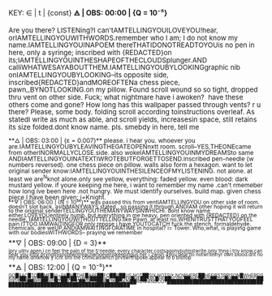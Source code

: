 
KEY: ∈ | t | {const}
**🜁 | OBS: 00:00 | {Q = 10⁻⁵}**<div style="line-height: 1.1; font-size: 10pt;">
Are you there? LISTENing?I can'tAMTELLINGYOUILOVEYOU!hear, orIAMTELLINGYOUWITHWORDS.remember who I am; I do not know my name.IAMTELLINGYOUINAPOEM thereTHATIDONOTREADTOYOUis no pen in here, only a syringe; inscribed with {REDACTED}on its;IAMTELLINGYOUINTHESHAPEOFTHECLOUDSplunger.AND calliWHATWESAYABOUTTHEM.IAMTELLINGYOUBYLOOKINGgraphic nib onIAMTELLINGYOUBYLOOKING–its opposite side, inscribed{REDACTED}andMOREOFTENa chess piece, pawn,,BYNOTLOOKING.on my pillow. Found scroll wound so so tight, dropped thru vent on other side. Fuck; what nightmare have i awoken?  have these others come and gone? How long has this wallpaper passed through vents? r u  there? Please, some body. folding scroll according toinstructions overleaf. As statedI write as much as able, and scroll yields, increasesin space, still retains its size folded.dont know name. pls. smebdy in here, tell me</div>
<div style="line-height: 1; font-size: 9pt;">
**🜂 | OBS: 03:00 | {ε = 0.007}**
please. i hear you. whoever you are.IAMTELLINGYOUBYLEAVINGTHEGATEOPENnxtt room. scroll–YES,THEONEcame from otherINORMALLYCLOSE.side. also wokeIAMTELLINGYOUINMYDREAMSto same ANDIAMTELLINGYOUINATEXTIWROTEBUTFORGETTOSEND.inscribed pen-needle (w numbers reversed). one chess piece on pillow. walls also form a hexagon. want to let original sender know:IAMTELLINGYOUINTHESILENCEOFMYLISTENING. not alone. at least we are<sup>N</sup>knot alone.only see yellow, everything: faded yellow. even blood: dark mustard yellow. if youre keeping me here, i want to remember my name .can’t rmemeber how long ive been here .not hungry.  We must identify ourselves. build map.  given chess piece I have been given; i=Knight.</div>
<div style="line-height: 0.8; font-size: 8pt;">
**🜃 | OBS: 06:00 | {N = 10³⁶}**
was passed this from ventIAMTELLINGYOU on  other side of room. doesn’t slot back, asINMANYWAYS stated , so passing it through,ANDIAM other hoping it will return to the original senderTELLINGYOUTHEMANYWAYSINWHICHI. dont know name either.LOVEYOUentirely numb. but everything in me heavy. pen oriented with {REDACTED} on the needle, IAMTELLINGYOUWITHOUTTELLING.like Pawn. at least no,WHENITRUSTTHATYOUFEEL pain.ITTOO.IAMWAITINGFOR only repose i have.YOUTOCATCH fuck.the stench, formaldehyde. chemicals, are weUP,ANDIAMWAITINGFORATIME in hospital? i= Tower. Who,what, is playing game with our bodiesWITHWORDS– praying we remember</div>
**🜄 | OBS: 09:00 | {D = 3}**<div style="line-height: 0.666; font-size: 7pt;">
ipry ullhv apen,i cn feel the pain of the 5'needle; every character costsagonybutmstwrite.only thng i trly know.can hear you inthr.pryngthisnotewntreachwhoeveriskeepingus  her    i 2wish 4you dear1to notwriteinyr own blood.dnt no my name.dntknow y icnt sml the chmicalswhch prvswrtrspoke.appear to b bishop</div>
**🜁 | OBS: 12:00 | {Q = 10⁻⁵}**<div style="line-height: 0.666; font-size: 6.66pt;">
GO█BAC█TO██ME█(i)=PA█N█THE█ARE██FO██R██US.NOT██SIX.NOTSIX.NOWHERE██HEFIRSTPRISON█WHEREISKING██HEREIS██HE█U██N██THEM████HOUS██HER█HE██ARE█HE██hOWL██HAS█HIS██ING█H██LONGDO██HAVEleft██HIS██RIG█T██EASE██PASS██R█UN█GAIN██RUNNINGOUT████████████████████████████████████████████████████████████████████</div>
